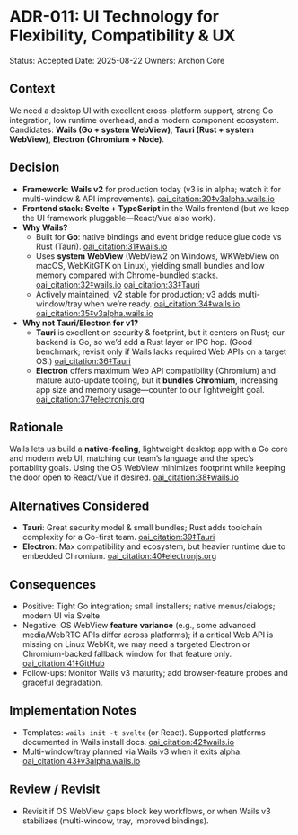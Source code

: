 # ADR-011: UI Technology for Flexibility, Compatibility & UX

Status: Accepted
Date: 2025-08-22
Owners: Archon Core

## Context

We need a desktop UI with excellent cross-platform support, strong Go integration, low runtime overhead, and a modern component ecosystem. Candidates: **Wails (Go + system WebView)**, **Tauri (Rust + system WebView)**, **Electron (Chromium + Node)**.

## Decision

- **Framework:** **Wails v2** for production today (v3 is in alpha; watch it for multi-window & API improvements).  [oai_citation:30‡v3alpha.wails.io](https://v3alpha.wails.io/?utm_source=chatgpt.com)
- **Frontend stack:** **Svelte + TypeScript** in the Wails frontend (but we keep the UI framework pluggable—React/Vue also work).
- **Why Wails?**
  - Built for **Go**: native bindings and event bridge reduce glue code vs Rust (Tauri).  [oai_citation:31‡wails.io](https://wails.io/?utm_source=chatgpt.com)
  - Uses **system WebView** (WebView2 on Windows, WKWebView on macOS, WebKitGTK on Linux), yielding small bundles and low memory compared with Chrome-bundled stacks.  [oai_citation:32‡wails.io](https://wails.io/blog/the-road-to-wails-v3/?utm_source=chatgpt.com) [oai_citation:33‡Tauri](https://v2.tauri.app/reference/webview-versions/?utm_source=chatgpt.com)
  - Actively maintained; v2 stable for production; v3 adds multi-window/tray when we’re ready.  [oai_citation:34‡wails.io](https://wails.io/changelog/?utm_source=chatgpt.com) [oai_citation:35‡v3alpha.wails.io](https://v3alpha.wails.io/whats-new/?utm_source=chatgpt.com)
- **Why not Tauri/Electron for v1?**
  - **Tauri** is excellent on security & footprint, but it centers on Rust; our backend is Go, so we’d add a Rust layer or IPC hop. (Good benchmark; revisit only if Wails lacks required Web APIs on a target OS.)  [oai_citation:36‡Tauri](https://v2.tauri.app/security/?utm_source=chatgpt.com)
  - **Electron** offers maximum Web API compatibility (Chromium) and mature auto-update tooling, but it **bundles Chromium**, increasing app size and memory usage—counter to our lightweight goal.  [oai_citation:37‡electronjs.org](https://electronjs.org/docs/latest/?utm_source=chatgpt.com)

## Rationale

Wails lets us build a **native-feeling**, lightweight desktop app with a Go core and modern web UI, matching our team’s language and the spec’s portability goals. Using the OS WebView minimizes footprint while keeping the door open to React/Vue if desired.  [oai_citation:38‡wails.io](https://wails.io/?utm_source=chatgpt.com)

## Alternatives Considered

- **Tauri**: Great security model & small bundles; Rust adds toolchain complexity for a Go-first team.  [oai_citation:39‡Tauri](https://v2.tauri.app/security/?utm_source=chatgpt.com)
- **Electron**: Max compatibility and ecosystem, but heavier runtime due to embedded Chromium.  [oai_citation:40‡electronjs.org](https://electronjs.org/docs/latest/?utm_source=chatgpt.com)

## Consequences

- Positive: Tight Go integration; small installers; native menus/dialogs; modern UI via Svelte.
- Negative: OS WebView **feature variance** (e.g., some advanced media/WebRTC APIs differ across platforms); if a critical Web API is missing on Linux WebKit, we may need a targeted Electron or Chromium-backed fallback window for that feature only.  [oai_citation:41‡GitHub](https://github.com/wailsapp/wails/discussions/2697?utm_source=chatgpt.com)
- Follow-ups: Monitor Wails v3 maturity; add browser-feature probes and graceful degradation.

## Implementation Notes

- Templates: `wails init -t svelte` (or React). Supported platforms documented in Wails install docs.  [oai_citation:42‡wails.io](https://wails.io/docs/gettingstarted/installation/?utm_source=chatgpt.com)
- Multi-window/tray planned via Wails v3 when it exits alpha.  [oai_citation:43‡v3alpha.wails.io](https://v3alpha.wails.io/whats-new/?utm_source=chatgpt.com)

## Review / Revisit

- Revisit if OS WebView gaps block key workflows, or when Wails v3 stabilizes (multi-window, tray, improved bindings).
